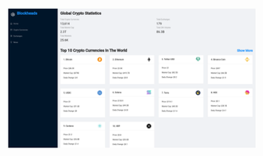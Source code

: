 ![Blockheads](https://github.com/chinalantern/blockheads/blob/master/src/images/screenshots/mainscreen.png)